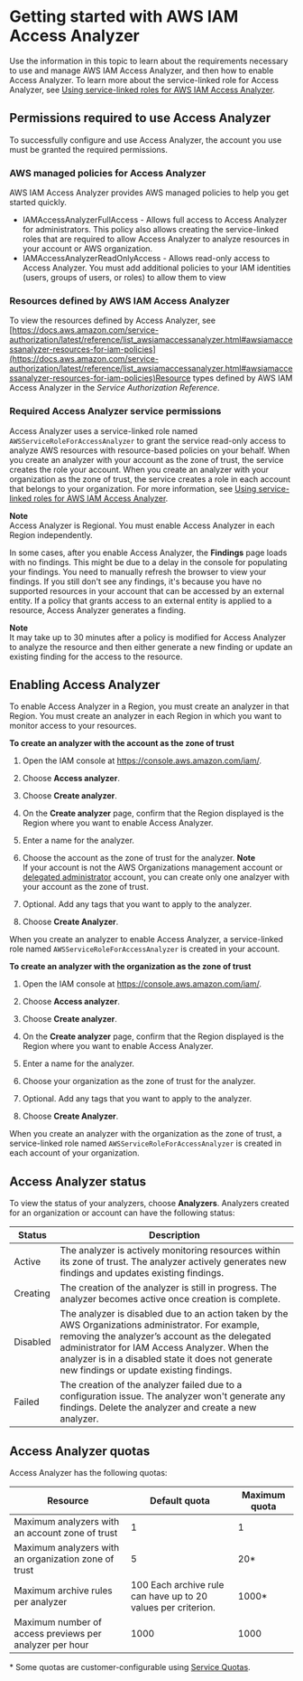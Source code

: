 # Getting started with AWS IAM Access Analyzer<a name="access-analyzer-getting-started"></a>

Use the information in this topic to learn about the requirements necessary to use and manage AWS IAM Access Analyzer, and then how to enable Access Analyzer\. To learn more about the service\-linked role for Access Analyzer, see [Using service\-linked roles for AWS IAM Access Analyzer](access-analyzer-using-service-linked-roles.md)\.

## Permissions required to use Access Analyzer<a name="access-analyzer-permissions"></a>

To successfully configure and use Access Analyzer, the account you use must be granted the required permissions\. 

### AWS managed policies for Access Analyzer<a name="access-analyzer-permissions-awsmanpol"></a>

AWS IAM Access Analyzer provides AWS managed policies to help you get started quickly\.
+ IAMAccessAnalyzerFullAccess \- Allows full access to Access Analyzer for administrators\. This policy also allows creating the service\-linked roles that are required to allow Access Analyzer to analyze resources in your account or AWS organization\.
+ IAMAccessAnalyzerReadOnlyAccess \- Allows read\-only access to Access Analyzer\. You must add additional policies to your IAM identities \(users, groups of users, or roles\) to allow them to view

### Resources defined by AWS IAM Access Analyzer<a name="permission-resources"></a>

To view the resources defined by Access Analyzer, see [https://docs.aws.amazon.com/service-authorization/latest/reference/list_awsiamaccessanalyzer.html#awsiamaccessanalyzer-resources-for-iam-policies](https://docs.aws.amazon.com/service-authorization/latest/reference/list_awsiamaccessanalyzer.html#awsiamaccessanalyzer-resources-for-iam-policies)Resource types defined by AWS IAM Access Analyzer in the *Service Authorization Reference*\.

### Required Access Analyzer service permissions<a name="access-analyzer-permissions-service"></a>

Access Analyzer uses a service\-linked role named `AWSServiceRoleForAccessAnalyzer` to grant the service read\-only access to analyze AWS resources with resource\-based policies on your behalf\. When you create an analyzer with your account as the zone of trust, the service creates the role your account\. When you create an analyzer with your organization as the zone of trust, the service creates a role in each account that belongs to your organization\. For more information, see [Using service\-linked roles for AWS IAM Access Analyzer](access-analyzer-using-service-linked-roles.md)\.

**Note**  
Access Analyzer is Regional\. You must enable Access Analyzer in each Region independently\.

In some cases, after you enable Access Analyzer, the **Findings** page loads with no findings\. This might be due to a delay in the console for populating your findings\. You need to manually refresh the browser to view your findings\. If you still don't see any findings, it's because you have no supported resources in your account that can be accessed by an external entity\. If a policy that grants access to an external entity is applied to a resource, Access Analyzer generates a finding\.

**Note**  
It may take up to 30 minutes after a policy is modified for Access Analyzer to analyze the resource and then either generate a new finding or update an existing finding for the access to the resource\.

## Enabling Access Analyzer<a name="access-analyzer-enabling"></a>

To enable Access Analyzer in a Region, you must create an analyzer in that Region\. You must create an analyzer in each Region in which you want to monitor access to your resources\.

**To create an analyzer with the account as the zone of trust**

1. Open the IAM console at [https://console\.aws\.amazon\.com/iam/](https://console.aws.amazon.com/iam/)\.

1. Choose **Access analyzer**\. 

1. Choose **Create analyzer**\.

1. On the **Create analyzer** page, confirm that the Region displayed is the Region where you want to enable Access Analyzer\.

1. Enter a name for the analyzer\.

1. Choose the account as the zone of trust for the analyzer\.
**Note**  
If your account is not the AWS Organizations management account or [delegated administrator](access-analyzer-settings.md#access-analyzer-delegated-administrator) account, you can create only one analzyer with your account as the zone of trust\.

1. Optional\. Add any tags that you want to apply to the analyzer\.

1. Choose **Create Analyzer**\.

When you create an analyzer to enable Access Analyzer, a service\-linked role named `AWSServiceRoleForAccessAnalyzer` is created in your account\.

**To create an analyzer with the organization as the zone of trust**

1. Open the IAM console at [https://console\.aws\.amazon\.com/iam/](https://console.aws.amazon.com/iam/)\.

1. Choose **Access analyzer**\. 

1. Choose **Create analyzer**\.

1. On the **Create analyzer** page, confirm that the Region displayed is the Region where you want to enable Access Analyzer\.

1. Enter a name for the analyzer\.

1. Choose your organization as the zone of trust for the analyzer\.

1. Optional\. Add any tags that you want to apply to the analyzer\.

1. Choose **Create Analyzer**\.

When you create an analyzer with the organization as the zone of trust, a service\-linked role named `AWSServiceRoleForAccessAnalyzer` is created in each account of your organization\.

## Access Analyzer status<a name="access-analyzer-status"></a>

To view the status of your analyzers, choose **Analyzers**\. Analyzers created for an organization or account can have the following status:


| Status | Description | 
| --- | --- | 
|  Active  |  The analyzer is actively monitoring resources within its zone of trust\. The analyzer actively generates new findings and updates existing findings\.  | 
|  Creating  |  The creation of the analyzer is still in progress\. The analyzer becomes active once creation is complete\.  | 
|  Disabled  |  The analyzer is disabled due to an action taken by the AWS Organizations administrator\. For example, removing the analyzer’s account as the delegated administrator for IAM Access Analyzer\. When the analyzer is in a disabled state it does not generate new findings or update existing findings\.  | 
|  Failed  |  The creation of the analyzer failed due to a configuration issue\. The analyzer won't generate any findings\. Delete the analyzer and create a new analyzer\.  | 

## Access Analyzer quotas<a name="access-analyzer-quotas"></a>

Access Analyzer has the following quotas:


| Resource | Default quota | Maximum quota | 
| --- | --- | --- | 
|  Maximum analyzers with an account zone of trust  |  1  |  1  | 
|  Maximum analyzers with an organization zone of trust  |  5  |  20\*  | 
|  Maximum archive rules per analyzer  |  100 Each archive rule can have up to 20 values per criterion\.  |  1000\*  | 
| Maximum number of access previews per analyzer per hour | 1000 | 1000 | 

\* Some quotas are customer\-configurable using [Service Quotas](https://docs.aws.amazon.com/servicequotas/latest/userguide/intro.html)\.